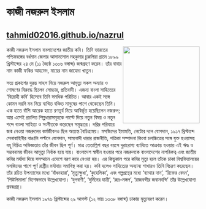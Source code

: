 # কাজী নজরুল ইসলাম
## [tahmid02016.github.io/nazrul](https://tahmid02016.github.io/nazrul)
<img src="https://tahmid02016.github.io/nazrul/img/Kazi_Nazrul_Islam.jpeg" align="right" width="200" height="200">
কাজী নজরুল ইসলাম বাংলাদেশের জাতীয় কবি। তিনি ভারতের পশ্চিমবঙ্গের বর্ধমান জেলার আসানসোল মহকুমার চুরুলিয়া গ্রামে ১৮৯৯ খ্রিস্টাব্দের ২৪ মে (১১ জ্যৈষ্ঠ ১৩০৬ বঙ্গাব্দ) জন্মগ্রহণ করেন। তাঁর বাবার নাম কাজী ফকির আহমেদ, মায়ের নাম জাহেদা খাতুন।

সত্য প্রকাশের দুরন্ত সাহস নিয়ে নজরুল আমৃত্যু সকল অন্যায় ও শোষণের বিরুদ্ধে ছিলেন সোচ্চার, প্রতিবাদী। এজন্য বাংলা সাহিত্যের ‘বিদ্রোহী কবি’ হিসেবে তিনি সমধিক পরিচিত। আবার একই সঙ্গে কোমন দরদি মন নিয়ে ব্যথিত বঞ্চিত মানুষের পাশে থেকেছেন তিনি। এক হাতে বাঁশি আরেক হাতে রণতূর্য নিয়ে আবির্ভূত হয়েছিলেন নজরুল; আর এসেই প্রচলিত শিল্পধারাসমূহকে পাল্টে দিয়ে নতুন বিষয় ও নতুন শব্দে বাংলা সাহিত্য ও সংগীতকে করেছেন সমৃদ্ধতর। দরিদ্র পরিবারে জন্ম নেওয়া নজরুলের কর্মজীবনও ছিল অত্যন্ত বৈচিত্র্যময়। মসজিদের ইমামতি, লেটোর দলে যোগদান, ১৯১৭ খ্রিস্টাব্দে সেনাবাহিনীর বাঙালি পল্টনে যোগদান, সাম্যবাদী ধারার রাজনীতি, পত্রিকা সম্পাদনা কিংবা চলচ্চিত্রের সঙ্গে যুক্ত হওয়াসহ বহু বিচিত্র অভিজ্ঞতায় তাঁর জীবন ছিল পূর্ণ। মাত্র তেতাল্লিশ বছর বয়সে দুরারোগ্য ব্যাধিতে আক্রান্ত হওয়ায় এই ঋদ্ধ ও সম্ভবনাময় জীবন আমৃত্যু নির্বাক হয়ে যায়। বাংলাদেশ স্বাধীন হওয়ার পরে নজরুলকে বাংলাদেশের নাগরিকত্ব এবং জাতীয় কবির মর্যাদা দিয়ে সসম্মানে এদেশে বরণ করে নেওয়া হয়। এর কিছুকাল পরে কবির মৃত্যু হলে তাঁকে ঢাকা বিশ্ববিদ্যালয়ের মসজিদের পাশে পূর্ণ রাষ্ট্রীয় মর্যাদায় সমাধিস্থ করা হয়। কবি হলেও সাহিত্যের অন্যান্য শাখায়ও তিনি বিচরণ করেছেন। তাঁর রচিত উপন্যাসের মধ্যে ‘বাঁধনহারা’, ‘মৃত্যুক্ষুধা’, ‘কুহেলিকা’, এবং গল্পগ্রন্থের মধ্যে ‘ব্যাথার দান’, ‘রিক্তের বেদন’, ‘শিউলিমালা’ বিশেষভাবে উল্লেখযোগ্য। ‘যুগবাণী’, ‘দুর্দিনের যাত্রী’, ‘রুদ্র–মঙ্গল’, ‘রাজবন্দীর জবানবন্দি’ তাঁর উল্লেখযোগ্য প্রবন্ধগ্রন্থ।

কাজী নজরুল ইসলাম ১৯৭৬ খ্রিস্টাব্দের ২৯ আগস্ট (১২ ভাদ্র ১৩৩৮ বঙ্গাব্দ) ঢাকায় মৃত্যুবরণ করেন।
